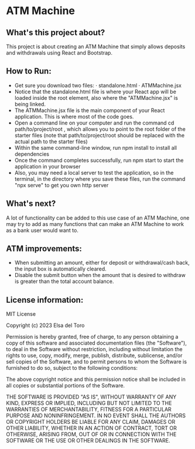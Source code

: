 # ATM Machine
## What's this project about?
This project is about creating an ATM Machine that simply allows deposits and withdrawals using React and Bootstrap.

## How to Run: 
- Get sure you download two files:
   ·  standalone.html
   ·  ATMMachine.jsx
- Notice that the standalone.html file is where your React app will be loaded inside the root element, also where the "ATMMachine.jsx" is being linked.
- The ATMMachine.jsx file is the main component of your React application. This is where most of the code goes.
- Open a command line on your computer and run the command cd path/to/project/root , which allows you to point to the root folder of the starter files (note that path/to/project/root should be replaced with the actual path to the starter files)
- Within the same command-line window, run npm install to install all dependencies
- Once the command completes successfully, run npm start to start the application in your browser
- Also, you may need a local server to test the application, so in the terminal, in the directory where you save these files, run the command "npx serve" to get you own http server
  
## What's next?
A lot of functionality can be added to this use case of an ATM Machine, one may try to add as many functions that can make an ATM Machine to work as a bank user would want to.

## ATM improvements:
- When submitting an amount, either for deposit or withdrawal/cash back, the input box is automatically cleared.
- Disable the submit button when the amount that is desired to withdraw is greater than the total account balance.

## License information:
MIT License

Copyright (c) 2023 Elsa del Toro

Permission is hereby granted, free of charge, to any person obtaining a copy
of this software and associated documentation files (the "Software"), to deal
in the Software without restriction, including without limitation the rights
to use, copy, modify, merge, publish, distribute, sublicense, and/or sell
copies of the Software, and to permit persons to whom the Software is
furnished to do so, subject to the following conditions:

The above copyright notice and this permission notice shall be included in all
copies or substantial portions of the Software.

THE SOFTWARE IS PROVIDED "AS IS", WITHOUT WARRANTY OF ANY KIND, EXPRESS OR
IMPLIED, INCLUDING BUT NOT LIMITED TO THE WARRANTIES OF MERCHANTABILITY,
FITNESS FOR A PARTICULAR PURPOSE AND NONINFRINGEMENT. IN NO EVENT SHALL THE
AUTHORS OR COPYRIGHT HOLDERS BE LIABLE FOR ANY CLAIM, DAMAGES OR OTHER
LIABILITY, WHETHER IN AN ACTION OF CONTRACT, TORT OR OTHERWISE, ARISING FROM,
OUT OF OR IN CONNECTION WITH THE SOFTWARE OR THE USE OR OTHER DEALINGS IN THE
SOFTWARE.

